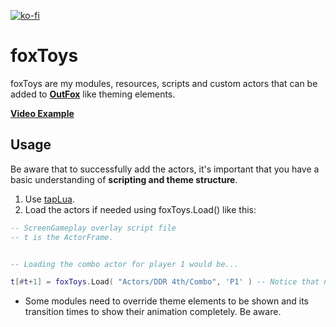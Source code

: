 [![ko-fi](https://ko-fi.com/img/githubbutton_sm.svg)](https://ko-fi.com/W7W32691S)

# foxToys

foxToys are my modules, resources, scripts and custom actors that can be added to **[OutFox](https://github.com/TeamRizu/OutFox)** like theming elements.

**[Video Example](https://youtu.be/XTOGAQQ7mzY)**

## Usage

Be aware that to successfully add the actors, it's important that you have a basic understanding of **scripting and theme structure**.

1. Use [tapLua](https://github.com/EngineMachiner/tapLua).
2. Load the actors if needed using foxToys.Load() like this:
```lua
-- ScreenGameplay overlay script file
-- t is the ActorFrame.


-- Loading the combo actor for player 1 would be...

t[#t+1] = foxToys.Load( "Actors/DDR 4th/Combo", 'P1' ) -- Notice that not all scripts need arguments.
```

- Some modules need to override theme elements to be shown and its transition times to show their animation completely. Be aware.
